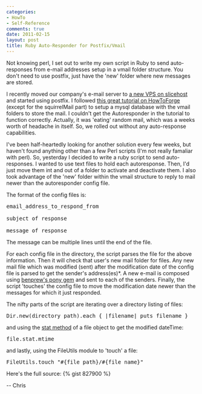 ```yaml
---
categories:
- HowTo
- Self-Reference
comments: true
date: 2011-02-15
layout: post
title: Ruby Auto-Responder for Postfix/Vmail
---
```


Not knowing perl, I set out to write my own script in Ruby to send auto-responses from e-mail addresses setup in a vmail folder structure. You don't need to use postfix, just have the 'new' folder where new messages are stored.

<!--more-->

I recently moved our company's e-mail server to <a href="http://slicehost.com">a new VPS on slicehost</a> and started using postfix. I followed <a href="http://www.howtoforge.com/virtual-users-and-domains-with-postfix-courier-mysql-and-squirrelmail-ubuntu-10.10">this great tutorial on HowToForge</a> (except for the squirrelMail part) to setup a mysql database with the vmail folders to store the mail. I couldn't get the Autoresponder in the tutorial to function correctly. Actually, it was 'eating' random mail, which was a weeks worth of headache in itself. So, we rolled out without any auto-response capabilities. 

I've been half-heartedly looking for another solution every few weeks, but haven't found anything other than a few Perl scripts (I'm not really famaliar with perl). So, yesterday I decided to write a ruby script to send auto-responses. I wanted to use text files to hold each autoresponse. Then, I'd just move them int and out of a folder to activate and deactivate them. I also took advantage of the 'new' folder within the vmail structure to reply to mail newer than the autoresponder config file.

The format of the config files is:
<pre>
email_address_to_respond_from

subject of response

message of response
</pre>

The message can be multiple lines until the end of the file.

For each config file in the directory, the script parses the file for the above information. Then it will check that user's new mail folder for files. Any new mail file which was modified (sent) after the modification date of the config file is parsed to get the sender's address(es)*. A new e-mail is composed using <a href="https://github.com/benprew/pony">benprew's pony gem</a> and sent to each of the senders. Finally, the script 'touches' the config file to move the modification date newer than the messages for which it just responded.

The nifty parts of the script are iterating over a directory listing of files:
<pre lang="ruby">Dir.new(directory_path).each { |filename| puts filename }</pre>
and using the <a href="http://www.ruby-doc.org/core/classes/File/Stat.html#M000088">stat method</a> of a file object to get the modified dateTime:
<pre lang="ruby">file.stat.mtime</pre>
and lastly, using the FileUtils module to 'touch' a file:
<pre lang="ruby">FileUtils.touch "#{file_path}/#{file_name}"</pre>

Here's the full source:
{% gist 827900 %}

-- Chris
